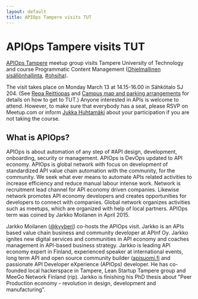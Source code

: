 ```yaml
---
layout: default
title: APIOps Tampere visits TUT
---
```


# APIOps Tampere visits TUT

[APIOps Tampere](https://www.meetup.com/APIOps-Tampere/) meetup group visits Tampere University of Technology and course Programmatic Content Management ([Ohjelmallinen sisällönhallinta](https://ohsiha.github.io/2017/luentopaivakirja), [#ohsiha](https://twitter.com/hashtag/ohsiha?f=tweets&vertical=default)).

The visit takes place on Monday March 13 at 14.15-16.00 in Sähkötalo SJ 204. 
(See [Repa Reittiopas](http://reittiopas.tampere.fi/#mapcenter(kkj3*3326933*6823534)to(poi*Tampereen%20teknillinen%20yliopisto%20TTY%2C%20Tampere)) and [Campus map and parking arrangements](http://www.tut.fi/en/about-tut/contact-us/maps-and-parking/index.htm) for details on how to get to TUT.) 
Anyone interested in APIs is welcome to attend. 
However, to make sure that everybody has a seat, please RSVP on Meetup.com or inform [Jukka Huhtamäki](http://www.tut.fi/en/person-id-card/index.htm?id=8883) about your participation if you are not taking the course.

## What is APIOps?

APIOps is about automation of any step of #API design, development, onboarding, security or management. 
APIOps is DevOps updated to API economy. 
APIOps is global network with focus on development of standardized API value chain automation with the community, for the community. 
We seek what ever means to automate APIs related activities to increase efficiency and reduce manual labour intense work. 
Network is recruitment lead channel for API economy driven companies. 
Likewise network promotes API economy developers and creates opportunities for developers to connect with companies. 
Global network organizes activities such as meetups, which are organized with help of local partners. 
APIOps term was coined by Jarkko Moilanen in April 2015.

Jarkko Moilanen ([@kyyberi](https://twitter.com/kyyberi?lang=fi)) co-hosts the APIOps visit. 
Jarkko is an APIs based value chain business and community developer at APInf Oy. 
Jarkko ignites new digital services and communities in API economy and coaches management in API-based business strategy. 
Jarkko is leading API economy expert in Finland, experienced speaker at international events, long term API and open source community builder ([apisuomi.fi](http://apisuomi.fi/) and passionate API Developer eXperience (APIOps) developer. 
He has co-founded local hackerspace in Tampere, Lean Startup Tampere group and MeeGo Network Finland (rip). 
Jarkko is finishing his PhD thesis about "Peer Production economy - revolution in design, development and manufacturing".

